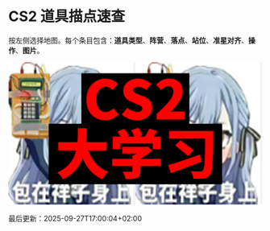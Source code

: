 # CS2 道具描点速查

按左侧选择地图。每个条目包含：**道具类型**、**阵营**、**落点**、**站位**、**准星对齐**、**操作**、**图片**。

![LOGO](assets/cs2大学习.png)




最后更新：<!--LAST_UPDATED-->2025-09-27T17:00:04+02:00<!--END_LAST_UPDATED-->

